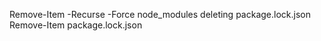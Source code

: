 <!-- deleting node_modules -->

Remove-Item -Recurse -Force node_modules
deleting package.lock.json
Remove-Item package.lock.json
